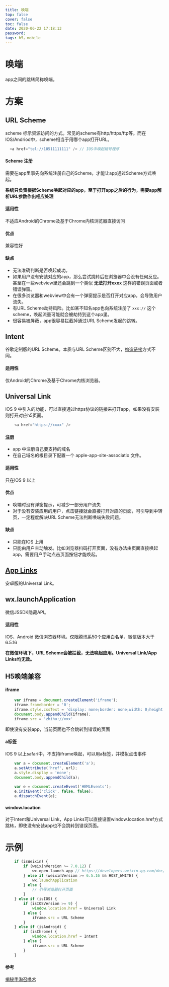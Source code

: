 ```yaml
---
title: 唤端
top: false
cover: false
toc: false
date: 2020-06-22 17:18:13
password:
tags: h5，mobile
---
```

# 唤端
app之间的跳转简称唤端。

# 方案
## URL Scheme
scheme 标示资源访问的方式。常见的scheme有http/https/ftp等。而在IOS/Andriod中，scheme相当于用哪个app打开URL。

```js
  <a href="tel://18511111111" /> // IOS中唤起拨号程序
```

#### Scheme 注册
需要在app里事先向系统注册自己的Scheme，才能让app通过Scheme方式唤起。

**系统只负责根据Scheme唤起对应的app，至于打开app之后的行为，需要app解析URL参数作出相应处理**

#### 适用性
不适应Android的Chrome及基于Chrome内核浏览器直接访问

#### 优点
兼容性好

#### 缺点
- 无法准确判断是否唤起成功。
- 如果用户没有安装对应的app，那么尝试跳转后在浏览器中会没有任何反应。甚至在一些webview里还会跳到一个类似 **无法打开xxxx** 这样的错误页面或者错误弹窗。
- 在很多浏览器和webview中会有一个弹窗提示是否打开对应app，会导致用户流失。
- 有URL Scheme劫持风险。比如某不知名app也向系统注册了 `xxx://` 这个scheme，唤起流量可能就会被劫持到这个app里。
- 很容易被屏蔽，app很容易拦截掉通过URL Scheme发起的跳转。




## Intent
谷歌定制版的URL Scheme。本质与URL Scheme区别不大，[构造链接](https://developer.chrome.com/multidevice/android/intents?spm=ata.13261165.0.0.d54f54a3toRfWr)方式不同。

#### 适用性
仅Android的Chrome及基于Chrome内核浏览器。




## Universal Link
IOS 9 中引入的功能，可以直接通过https协议的链接来打开app，如果没有安装则打开对应h5页面。
```js
    <a href="https://xxxx" />
```

#### [注册](https://developer.apple.com/library/archive/documentation/General/Conceptual/AppSearch/UniversalLinks.html?spm=ata.13261165.0.0.6a9072d111Nj92)
- app 中注册自己要支持的域名
- 在自己域名的根目录下配置一个 apple-app-site-associatio 文件。

#### 适用性
只在IOS 9 以上

#### 优点
- 唤端时没有弹窗提示，可减少一部分用户流失
- 对于没有安装应用的用户，点击链接就会直接打开对应的页面，可引导到中转页，一定程度解决URL Scheme无法判断唤端失败问题。

#### 缺点
- 只能在IOS 上用
- 只能由用户主动触发。比如浏览器扫码打开页面，没有办法由页面直接唤起app，需要用户手动点击页面按钮才能唤起。




## [App Links](https://developer.android.com/training/app-links#add-app-links)
安卓版的Universal Link。




## wx.launchApplication
微信JSSDK隐藏API。

#### 适用性
IOS，Android 微信浏览器环境。仅限腾讯系50个应用白名单，微信版本大于6.5.16

**在微信环境下，URL Scheme会被拦截，无法唤起应用。Universal Link/App Links均无效。**

## H5唤端兼容
#### iframe
```js
    var iframe = document.createElement('iframe');
    iframe.frameborder = '0';
    iframe.style.cssText = 'display: none;border: none;width: 0;height: 0';
    document.body.appendChild(iframe);
    iframe.src = 'zhihu://xxx'
```
即使没有安装app，当前页面也不会跳转到错误的页面


#### a标签
IOS 9 以上safari中，不支持iframe唤起，可以用a标签，并模拟点击事件
```js
    var a = document.createElement('a');
    a.setAttribute('href', url);
    a.style.display = 'none';
    document.body.appendChild(a);
    
    var e = document.createEvent('HEMLEvents');
    e.initEvent('click', false, false);
    a.dispatchEvent(e);
```

#### window.location
对于Intent和Universal Link，App Links可以直接设置window.location.href方式跳转，即使没有安装app也不会跳转到错误页面。


# 示例
```js
    if (isWeixin) {
        if (weixinVersion >= 7.0.12) {
            wx-open-launch-app // https://developers.weixin.qq.com/doc/offiaccount/OA_Web_Apps/Wechat_Open_Tag.html
        } else if (weixinVersion >= 6.5.16 && HOST_WHITE) {
            wx.launchApplication
        } else {
            // 引导浏览器打开页面
        }
    } else if (isIOS) {
        if (isIOSVersion >= 9) {
            window.location.href = Universal Link
        } else {
            iframe.src = URL Scheme
        }
    } else if (isAndroid) {
        if (isChrome) {
            window.location.href = Intent
        } else {
            iframe.src = URL Scheme
        }
    }
```

#### 参考

[揭秘手淘召唤术](https://juejin.im/post/5eeb785251882565a762e50f)


